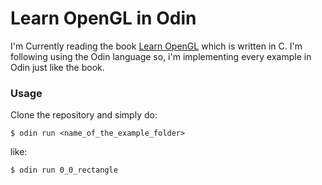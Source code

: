 # Learn OpenGL in Odin 
I'm Currently reading the book [Learn OpenGL](https://learnopengl.com/) which is written in C. I'm following using the Odin language so, i'm implementing every example in Odin just like the book.

### Usage
Clone the repository and simply do:
```
$ odin run <name_of_the_example_folder>
```
like:
```
$ odin run 0_0_rectangle
```